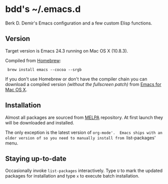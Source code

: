 # bdd's ~/.emacs.d #

Berk D. Demir's Emacs configuration and a few custom Elisp functions.


## Version ##

Target version is Emacs 24.3 running on Mac OS X (10.8.3).

Compiled from [Homebrew](http://mxcl.github.com/homebrew/):

     brew install emacs --cocoa --srgb

If you don't use Homebrew or don't have the compiler chain you can download
a compiled version *(without the fullscreen patch)* from
[Emacs for Mac OS X](http://www.emacsformacosx.com).


## Installation ##

Almost all packages are sourced from [MELPA](http://melpa.milkbox.net/)
repository.  At first launch they will be downloaded and installed.

The only exception is the latest version of `org-mode'.  Emacs ships with
an older version of so you need to manually install from `list-packages' menu.


## Staying up-to-date ##

Occasionally invoke `list-packages` interactively.
Type `U` to mark the updated packages for installation and type `x` to execute
batch installation.
